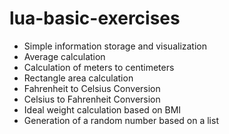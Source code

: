 # lua-basic-exercises

* Simple information storage and visualization
* Average calculation
* Calculation of meters to centimeters
* Rectangle area calculation
* Fahrenheit to Celsius Conversion
* Celsius to Fahrenheit Conversion
* Ideal weight calculation based on BMI
* Generation of a random number based on a list
